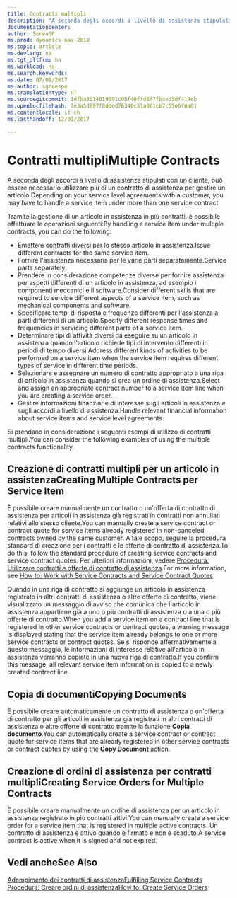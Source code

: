 ```yaml
---
title: Contratti multipli
description: "A seconda degli accordi a livello di assistenza stipulati con un cliente, può essere necessario utilizzare più di un contratto di assistenza per gestire un articolo."
documentationcenter: 
author: SorenGP
ms.prod: dynamics-nav-2018
ms.topic: article
ms.devlang: na
ms.tgt_pltfrm: na
ms.workload: na
ms.search.keywords: 
ms.date: 07/01/2017
ms.author: sgroespe
ms.translationtype: HT
ms.sourcegitcommit: 1dfba8b14019991c95f40ffd5f7fbaed5df414eb
ms.openlocfilehash: 7e3a5d897f8dded76340c51a001cb7c65e6f0a01
ms.contentlocale: it-ch
ms.lasthandoff: 12/01/2017

---
```

# <a name="multiple-contracts"></a><span data-ttu-id="fcf96-103">Contratti multipli</span><span class="sxs-lookup"><span data-stu-id="fcf96-103">Multiple Contracts</span></span>
<span data-ttu-id="fcf96-104">A seconda degli accordi a livello di assistenza stipulati con un cliente, può essere necessario utilizzare più di un contratto di assistenza per gestire un articolo.</span><span class="sxs-lookup"><span data-stu-id="fcf96-104">Depending on your service level agreements with a customer, you may have to handle a service item under more than one service contract.</span></span>  
  
<span data-ttu-id="fcf96-105">Tramite la gestione di un articolo in assistenza in più contratti, è possibile effettuare le operazioni seguenti:</span><span class="sxs-lookup"><span data-stu-id="fcf96-105">By handling a service item under multiple contracts, you can do the following:</span></span>  
  
* <span data-ttu-id="fcf96-106">Emettere contratti diversi per lo stesso articolo in assistenza.</span><span class="sxs-lookup"><span data-stu-id="fcf96-106">Issue different contracts for the same service item.</span></span>  
* <span data-ttu-id="fcf96-107">Fornire l'assistenza necessaria per le varie parti separatamente.</span><span class="sxs-lookup"><span data-stu-id="fcf96-107">Service parts separately.</span></span>  
* <span data-ttu-id="fcf96-108">Prendere in considerazione competenze diverse per fornire assistenza per aspetti differenti di un articolo in assistenza, ad esempio i componenti meccanici e il software.</span><span class="sxs-lookup"><span data-stu-id="fcf96-108">Consider different skills that are required to service different aspects of a service item, such as mechanical components and software.</span></span>  
* <span data-ttu-id="fcf96-109">Specificare tempi di risposta e frequenze differenti per l'assistenza a parti differenti di un articolo.</span><span class="sxs-lookup"><span data-stu-id="fcf96-109">Specify different response times and frequencies in servicing different parts of a service item.</span></span>  
* <span data-ttu-id="fcf96-110">Determinare tipi di attività diversi da eseguire su un articolo in assistenza quando l'articolo richiede tipi di intervento differenti in periodi di tempo diversi.</span><span class="sxs-lookup"><span data-stu-id="fcf96-110">Address different kinds of activities to be performed on a service item when the service item requires different types of service in different time periods.</span></span>  
* <span data-ttu-id="fcf96-111">Selezionare e assegnare un numero di contratto appropriato a una riga di articolo in assistenza quando si crea un ordine di assistenza.</span><span class="sxs-lookup"><span data-stu-id="fcf96-111">Select and assign an appropriate contract number to a service item line when you are creating a service order.</span></span>  
* <span data-ttu-id="fcf96-112">Gestire informazioni finanziarie di interesse sugli articoli in assistenza e sugli accordi a livello di assistenza.</span><span class="sxs-lookup"><span data-stu-id="fcf96-112">Handle relevant financial information about service items and service level agreements.</span></span>  
  
<span data-ttu-id="fcf96-113">Si prendano in considerazione i seguenti esempi di utilizzo di contratti multipli.</span><span class="sxs-lookup"><span data-stu-id="fcf96-113">You can consider the following examples of using the multiple contracts functionality.</span></span>  
  
## <a name="creating-multiple-contracts-per-service-item"></a><span data-ttu-id="fcf96-114">Creazione di contratti multipli per un articolo in assistenza</span><span class="sxs-lookup"><span data-stu-id="fcf96-114">Creating Multiple Contracts per Service Item</span></span>  
<span data-ttu-id="fcf96-115">È possibile creare manualmente un contratto o un'offerta di contratto di assistenza per articoli in assistenza già registrati in contratti non annullati relativi allo stesso cliente.</span><span class="sxs-lookup"><span data-stu-id="fcf96-115">You can manually create a service contract or contract quote for service items already registered in non-canceled contracts owned by the same customer.</span></span> <span data-ttu-id="fcf96-116">A tale scopo, seguire la procedura standard di creazione per i contratti e le offerte di contratto di assistenza.</span><span class="sxs-lookup"><span data-stu-id="fcf96-116">To do this, follow the standard procedure of creating service contracts and service contract quotes.</span></span> <span data-ttu-id="fcf96-117">Per ulteriori informazioni, vedere [Procedura: Utilizzare contratti e offerte di contratto di assistenza](service-how-to-create-service-contracts-and-service-contract-quotes.md).</span><span class="sxs-lookup"><span data-stu-id="fcf96-117">For more information, see [How to: Work with Service Contracts and Service Contract Quotes](service-how-to-create-service-contracts-and-service-contract-quotes.md).</span></span>  
  
<span data-ttu-id="fcf96-118">Quando in una riga di contratto si aggiunge un articolo in assistenza registrato in altri contratti di assistenza o altre offerte di contratto, viene visualizzato un messaggio di avviso che comunica che l'articolo in assistenza appartiene già a uno o più contratti di assistenza o a una o più offerte di contratto.</span><span class="sxs-lookup"><span data-stu-id="fcf96-118">When you add a service item on a contract line that is registered in other service contracts or contract quotes, a warning message is displayed stating that the service item already belongs to one or more service contracts or contract quotes.</span></span> <span data-ttu-id="fcf96-119">Se si risponde affermativamente a questo messaggio, le informazioni di interesse relative all'articolo in assistenza verranno copiate in una nuova riga di contratto.</span><span class="sxs-lookup"><span data-stu-id="fcf96-119">If you confirm this message, all relevant service item information is copied to a newly created contract line.</span></span>  
  
## <a name="copying-documents"></a><span data-ttu-id="fcf96-120">Copia di documenti</span><span class="sxs-lookup"><span data-stu-id="fcf96-120">Copying Documents</span></span>  
<span data-ttu-id="fcf96-121">È possibile creare automaticamente un contratto di assistenza o un'offerta di contratto per gli articoli in assistenza già registrati in altri contratti di assistenza o altre offerte di contratto tramite la funzione **Copia documento**.</span><span class="sxs-lookup"><span data-stu-id="fcf96-121">You can automatically create a service contract or contract quote for service items that are already registered in other service contracts or contract quotes by using the **Copy Document** action.</span></span>  
  
## <a name="creating-service-orders-for-multiple-contracts"></a><span data-ttu-id="fcf96-122">Creazione di ordini di assistenza per contratti multipli</span><span class="sxs-lookup"><span data-stu-id="fcf96-122">Creating Service Orders for Multiple Contracts</span></span>  
<span data-ttu-id="fcf96-123">È possibile creare manualmente un ordine di assistenza per un articolo in assistenza registrato in più contratti attivi.</span><span class="sxs-lookup"><span data-stu-id="fcf96-123">You can manually create a service order for a service item that is registered in multiple active contracts.</span></span> <span data-ttu-id="fcf96-124">Un contratto di assistenza è attivo quando è firmato e non è scaduto.</span><span class="sxs-lookup"><span data-stu-id="fcf96-124">A service contract is active when it is signed and not expired.</span></span>  
  
## <a name="see-also"></a><span data-ttu-id="fcf96-125">Vedi anche</span><span class="sxs-lookup"><span data-stu-id="fcf96-125">See Also</span></span>  
[<span data-ttu-id="fcf96-126">Adempimento dei contratti di assistenza</span><span class="sxs-lookup"><span data-stu-id="fcf96-126">Fulfilling Service Contracts</span></span>](service-fulfill-service-contracts.md)  
[<span data-ttu-id="fcf96-127">Procedura: Creare ordini di assistenza</span><span class="sxs-lookup"><span data-stu-id="fcf96-127">How to: Create Service Orders</span></span>](service-how-to-create-service-orders.md)  

